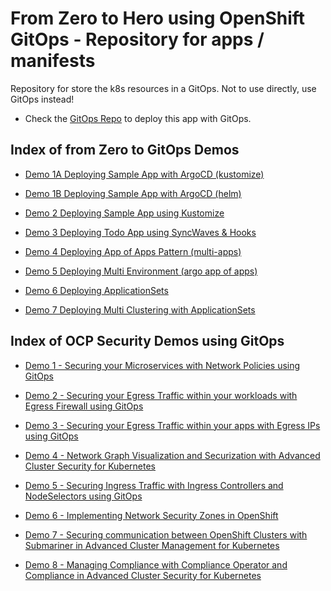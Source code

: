 # From Zero to Hero using OpenShift GitOps - Repository for apps / manifests

Repository for store the k8s resources in a GitOps. Not to use directly, use GitOps instead!

* Check the [GitOps Repo](https://github.com/RedHat-EMEA-SSA-Team/ns-gitops/tree/multicluster) to deploy this app with GitOps.

## Index of from Zero to GitOps Demos

* [Demo 1A Deploying Sample App with ArgoCD (kustomize)](https://github.com/RedHat-EMEA-SSA-Team/ns-apps/tree/single-app)

* [Demo 1B Deploying Sample App with ArgoCD (helm)](https://github.com/RedHat-EMEA-SSA-Team/ns-apps/tree/single-app)

* [Demo 2 Deploying Sample App using Kustomize](https://github.com/RedHat-EMEA-SSA-Team/ns-apps/tree/single-app)

* [Demo 3 Deploying Todo App using SyncWaves & Hooks](https://github.com/RedHat-EMEA-SSA-Team/ns-apps/tree/app-syncwaves)

* [Demo 4 Deploying App of Apps Pattern (multi-apps)](https://github.com/RedHat-EMEA-SSA-Team/ns-apps/tree/app-of-apps)

* [Demo 5 Deploying Multi Environment (argo app of apps)](https://github.com/RedHat-EMEA-SSA-Team/ns-apps/tree/multienv)

* [Demo 6 Deploying ApplicationSets](https://github.com/RedHat-EMEA-SSA-Team/ns-apps/tree/appsets)

* [Demo 7 Deploying Multi Clustering with ApplicationSets](https://github.com/RedHat-EMEA-SSA-Team/ns-apps/tree/multicluster)

## Index of OCP Security Demos using GitOps
* [Demo 1 - Securing your Microservices with Network Policies using GitOps](https://github.com/RedHat-EMEA-SSA-Team/ns-apps/tree/netpol)

* [Demo 2 - Securing your Egress Traffic within your workloads with Egress Firewall using GitOps](https://github.com/RedHat-EMEA-SSA-Team/ns-apps/tree/egressfw)

* [Demo 3 - Securing your Egress Traffic within your apps with Egress IPs using GitOps](https://github.com/RedHat-EMEA-SSA-Team/ns-apps/tree/egressip)

* [Demo 4 - Network Graph Visualization and Securization with Advanced Cluster Security for Kubernetes](https://github.com/RedHat-EMEA-SSA-Team/ns-apps/tree/networkacs)

* [Demo 5 - Securing Ingress Traffic with Ingress Controllers and NodeSelectors using GitOps](https://github.com/RedHat-EMEA-SSA-Team/ns-apps/tree/ingress)

* [Demo 6 - Implementing Network Security Zones in OpenShift](https://github.com/RedHat-EMEA-SSA-Team/ns-apps/tree/seczones)

* [Demo 7 - Securing communication between OpenShift Clusters with Submariner in Advanced Cluster Management for Kubernetes](https://github.com/RedHat-EMEA-SSA-Team/ns-apps/tree/submariner)

* [Demo 8 - Managing Compliance with Compliance Operator and Compliance in Advanced Cluster Security for Kubernetes](https://github.com/RedHat-EMEA-SSA-Team/ns-apps/tree/compliance)
